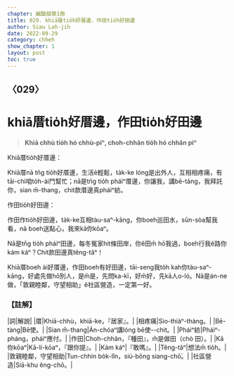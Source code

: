 ```yaml
---
chapter: 鹹酸甜第1冊
title: 029. khiā厝tio̍h好厝邊，作田tio̍h好田邊
author: Siau Lah-jih
date: 2022-09-29
category: chheh
show_chapter: 1
layout: post
toc: true
---
```

  
## 〈029〉
# khiā厝tio̍h好厝邊，作田tio̍h好田邊
>**Khiā chhù tio̍h hó chhù-piⁿ, choh-chhân tio̍h hó chhân piⁿ**
 
Khiā厝tio̍h好厝邊：

Khiā厝nā tn̄g tio̍h好厝邊，生活ē輕鬆，ta̍k-ke lóng是出外人，互相相疼痛，有tāi-chì咱to̍h-ài鬥幫忙；nā是tn̄g tio̍h pháiⁿ厝邊，你讓我，講bē-tàng，我拜託你，sian m̄-thang，chit款厝邊真pháiⁿ紡。

作田tio̍h好田邊：

作田作tio̍h好田邊，ta̍k-ke互相tàu-saⁿ-kāng，你boeh巡田水，sūn-sòa幫我看，nā boeh送點心，我來kā你kōaⁿ。

Nā是tn̄g tio̍h pháiⁿ田邊，每冬冤家hit條田岸，你ê田m̄ hō͘我過，boeh行我ê路你kám káⁿ？Chit款田邊真têng-tâⁿ！

Khiā厝boeh ài好厝邊，作田boeh有好田邊，tāi-seng我to̍h kah你tàu-saⁿ-kāng，好處先做hō͘別人，是m̄是，先問ka-kī，好m̄好，先kā人o-ló。Nā是án-ne做，「敦親睦鄰，守望相助」ê社區營造，一定第一好。 


### 【註解】

|詞|解說|
|厝|Khiā-chhù，khiā-ke，『居家』。|
|相疼痛|Sio-thiàⁿ-thàng。|
|Bē-tàng|Bē使。|
|Sian m̄-thang|Án-chóaⁿ講lóng bē使--chit。|
|Pháiⁿ紡|Pháiⁿ-pháng，pháiⁿ應付。|
|作田|Choh-chhân，『種田』，m̄是做田（chò 田）。|
|Kā你kōaⁿ|Kā-lí-kōaⁿ，『跟你提』。|
|Kám káⁿ|『敢嗎』。|
|Têng-tâⁿ|想法m̄ tio̍h。|
|敦親睦鄰，守望相助|Tun-chhin bo̍k-lîn，siú-bōng siang-chō͘。|
|社區營造|Siā-khu êng-chō。|
